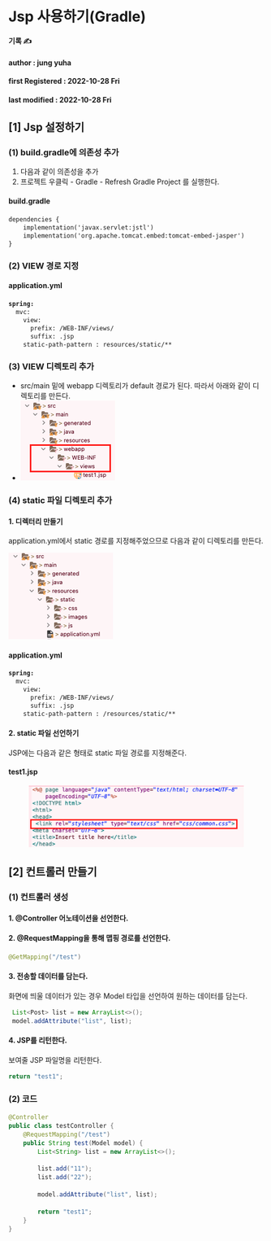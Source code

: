# Jsp 사용하기(Gradle)

**기록 ✍️**

#### author : jung yuha

#### **first Registered :** 2022-10-28 Fri

#### last modified : 2022-10-28 Fri

## \[1] Jsp 설정하기

### (1) build.gradle에 의존성 추가

1. 다음과 같이 의존성을 추가
2. 프로젝트 우클릭 - Gradle -  Refresh Gradle Project 를 실행한다.

#### build.gradle

```properties
dependencies {    
    implementation('javax.servlet:jstl')
    implementation('org.apache.tomcat.embed:tomcat-embed-jasper')
}
```

### (2) VIEW 경로 지정

#### application.yml

<pre class="language-properties"><code class="lang-properties"><strong>spring:  
</strong>  mvc:
    view:
      prefix: /WEB-INF/views/
      suffix: .jsp
    static-path-pattern : resources/static/**</code></pre>

### (3) VIEW 디렉토리 추가

* src/main 밑에 webapp 디렉토리가 default 경로가 된다. 따라서 아래와 같이 디렉토리를 만든다.
* ![](<.gitbook/assets/image (2).png>)

### (4) static 파일 디렉토리 추가

#### 1. 디렉터리 만들기

application.yml에서  static 경로를 지정해주었으므로 다음과 같이 디렉토리를 만든다.

![](.gitbook/assets/image.png)

#### application.yml

<pre class="language-properties"><code class="lang-properties"><strong>spring:  
</strong>  mvc:
    view:
      prefix: /WEB-INF/views/
      suffix: .jsp
    static-path-pattern : /resources/static/**</code></pre>

#### 2. static 파일 선언하기

JSP에는 다음과 같은 형태로 static 파일 경로를 지정해준다.

#### test1.jsp

<figure><img src=".gitbook/assets/image (1).png" alt=""><figcaption></figcaption></figure>

## \[2] 컨트롤러 만들기

### (1) 컨트롤러 생성

#### 1. @Controller 어노테이션을 선언한다.

#### 2. @RequestMapping을 통해 맵핑 경로를 선언한다.

```java
@GetMapping("/test")
```

#### 3. 전송할 데이터를 담는다.

화면에 띄울 데이터가 있는 경우 Model 타입을 선언하여 원하는 데이터를 담는다.

```java
 List<Post> list = new ArrayList<>();
 model.addAttribute("list", list);
```

#### 4. JSP를 리턴한다.

보여줄 JSP 파일명을 리턴한다.

```java
return "test1";
```

### (2) 코드

```java
@Controller
public class testController {
	@RequestMapping("/test")
    public String test(Model model) {
		List<String> list = new ArrayList<>();
		
        list.add("11");
        list.add("22");
        
        model.addAttribute("list", list);
        
        return "test1";
    }
}
```
